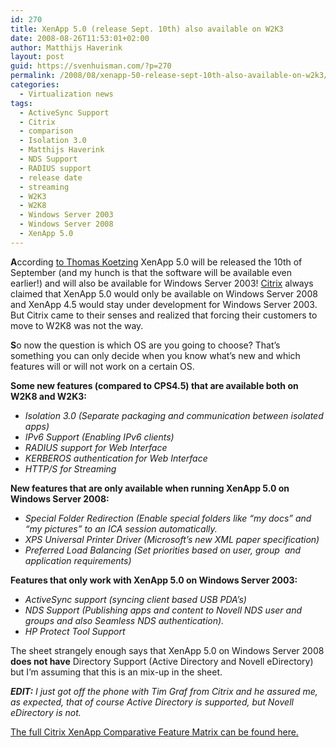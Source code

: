 ```yaml
---
id: 270
title: XenApp 5.0 (release Sept. 10th) also available on W2K3
date: 2008-08-26T11:53:01+02:00
author: Matthijs Haverink
layout: post
guid: https://svenhuisman.com/?p=270
permalink: /2008/08/xenapp-50-release-sept-10th-also-available-on-w2k3/
categories:
  - Virtualization news
tags:
  - ActiveSync Support
  - Citrix
  - comparison
  - Isolation 3.0
  - Matthijs Haverink
  - NDS Support
  - RADIUS support
  - release date
  - streaming
  - W2K3
  - W2K8
  - Windows Server 2003
  - Windows Server 2008
  - XenApp 5.0
---
```

**A**ccording <a href="https://www.thomaskoetzing.de/index.php?option=com_content&task=view&id=283&Itemid=254" target="_blank">to Thomas Koetzing</a> XenApp 5.0 will be released the 10th of September (and my hunch is that the software will be available even earlier!) and will also be available for Windows Server 2003! <a href="https://www.citrix.com" target="_blank">Citrix</a> always claimed that XenApp 5.0 would only be available on Windows Server 2008 and XenApp 4.5 would stay under development for Windows Server 2003. But Citrix came to their senses and realized that forcing their customers to move to W2K8 was not the way.

**S**o now the question is which OS are you going to choose? That&#8217;s something you can only decide when you know what&#8217;s new and which features will or will not work on a certain OS.

**Some new features (compared to CPS4.5) that are available both on W2K8 and W2K3:<!--more-->**

  * _Isolation 3.0 (Separate packaging and communication between isolated apps)_
  * _IPv6 Support (Enabling IPv6 clients)_
  * _RADIUS support for Web Interface_
  * _KERBEROS authentication for Web Interface_
  * _HTTP/S for Streaming_

**New features that are only available when running XenApp 5.0 on Windows Server 2008:**

  * _Special Folder Redirection (Enable special folders like &#8220;my docs&#8221; and &#8220;my pictures&#8221; to an ICA session automatically._
  * _XPS Universal Printer Driver (Microsoft&#8217;s new XML paper specification)_
  * _Preferred Load Balancing (Set priorities based on user, group  and application requirements)_

**Features that only work with XenApp 5.0 on Windows Server 2003:**

  * _ActiveSync support (syncing client based USB PDA&#8217;s)_
  * _NDS Support (Publishing apps and content to Novell NDS user and groups and also Seamless NDS authentication)._
  * _HP Protect Tool Support_

The sheet strangely enough says that XenApp 5.0 on Windows Server 2008 **does not have** Directory Support (Active Directory and Novell eDirectory) but I&#8217;m assuming that this is an mix-up in the sheet.

_**EDIT:** I just got off the phone with Tim Graf from Citrix and he assured me, as expected, that of course Active Directory is supported, but Novell eDirectory is not._

<a href="https://www.citrix.com/site/resources/dynamic/salesdocs/Citrix-XenApp-Comparative-Matrix%28Aug08%29.pdf" target="_blank">The full Citrix XenApp Comparative Feature Matrix can be found here.</a>
